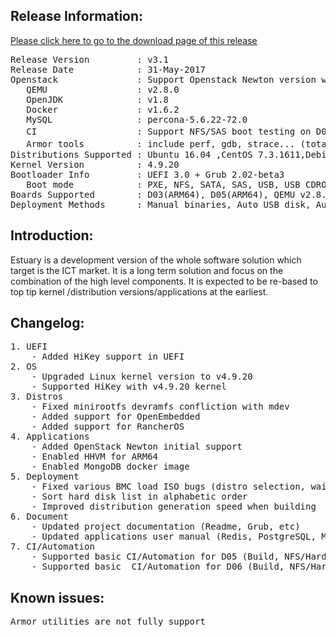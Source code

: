 <h2><strong>Release Information:</strong></h2>
<a href="https://open-estuary.github.io/2015/11/16/binary-download/"target="_blank"><u>Please click here to go to the download page of this release</u></a>
<pre>Release Version         : v3.1
Release Date            : 31-May-2017
Openstack               : Support Openstack Newton version which based on Linaro ERP1612
   QEMU                 : v2.8.0
   OpenJDK              : v1.8
   Docker               : v1.6.2
   MySQL                : percona-5.6.22-72.0
   CI                   : Support NFS/SAS boot testing on D03/D05 board（OS is Ubuntu or CentOS）
   Armor tools          : include perf, gdb, strace... (totally more than 40 tools for system debug\analyses\diagnosis）
Distributions Supported : Ubuntu 16.04 ,CentOS 7.3.1611,Debian 8.5.0,Fedora 22,OpenSuse tumbleweed,Rancher 1.0.0,OpenEmbedded 2.0,mini-rootfs 1.1
Kernel Version          : 4.9.20
Bootloader Info         : UEFI 3.0 + Grub 2.02-beta3
   Boot mode            : PXE, NFS, SATA, SAS, USB, USB CDROM
Boards Supported        : D03(ARM64), D05(ARM64), QEMU v2.8.0(VM on X86),HiKey
Deployment Methods      : Manual binaries, Auto USB disk, Auto ISO file both by web or VGA monitor, Auto PXE</pre>
<h2><strong>Introduction:</strong></h2>
Estuary is a development version of the whole software solution which target is the ICT market. It is a long term solution and focus on the combination of the high level components. It is expected to be re-based to top tip kernel /distribution versions/applications at the earliest.
<h2><strong>Changelog</strong>:</h2>
<pre>1. UEFI
	- Added HiKey support in UEFI
2. OS
	- Upgraded Linux kernel version to v4.9.20
	- Supported HiKey with v4.9.20 kernel
3. Distros
	- Fixed minirootfs devramfs confliction with mdev
	- Added support for OpenEmbedded
	- Added support for RancherOS
4. Applications
	- Added OpenStack Newton initial support
	- Enabled HHVM for ARM64
	- Enabled MongoDB docker image
5. Deployment
	- Fixed various BMC load ISO bugs (distro selection, waiting time)
	- Sort hard disk list in alphabetic order
	- Improved distribution generation speed when building
6. Document
	- Updated project documentation (Readme, Grub, etc)
	- Updated applications user manual (Redis, PostgreSQL, MySQL, MongoDB, etc)
7. CI/Automation
	- Supported basic CI/Automation for D05 (Build, NFS/Hard disk Deployment, Some tests)
	- Supported basic  CI/Automation for D06 (Build, NFS/Hard disk Deployment, Some tests)
</pre>
<h2><b>Known issues</b>:</h2>
<pre>Armor utilities are not fully support</pre>
